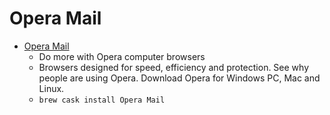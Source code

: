 # Opera Mail
- [Opera Mail](https://www.opera.com/computer/mail)
  -  Do more with Opera computer browsers
  - Browsers designed for speed, efficiency and protection. See why people are using Opera. Download Opera for Windows PC, Mac and Linux.
  - `brew cask install Opera Mail`

